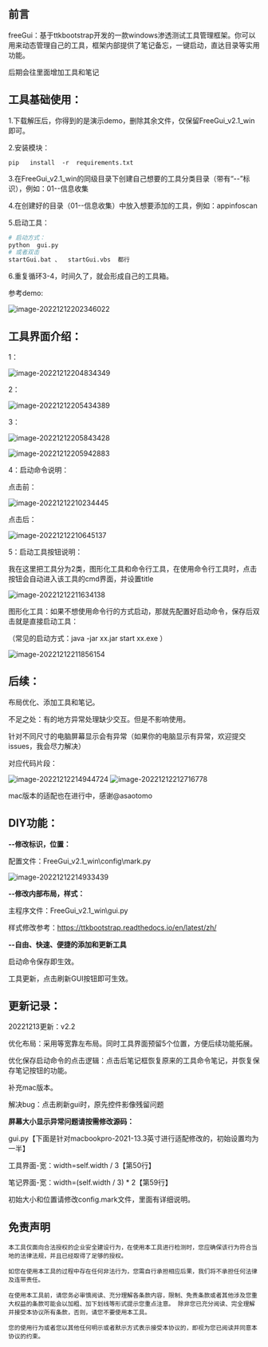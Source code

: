 ## 前言

freeGui：基于ttkbootstrap开发的一款windows渗透测试工具管理框架。你可以用来动态管理自己的工具，框架内部提供了笔记备忘，一键启动，直达目录等实用功能。

后期会往里面增加工具和笔记

## 工具基础使用：

1.下载解压后，你得到的是演示demo，删除其余文件，仅保留FreeGui_v2.1_win即可。

2.安装模块：

```
pip   install  -r  requirements.txt
```

3.在FreeGui_v2.1_win的同级目录下创建自己想要的工具分类目录（带有“--”标识），例如：01--信息收集

4.在创建好的目录（01--信息收集）中放入想要添加的工具，例如：appinfoscan

5.启动工具：

```python
# 启动方式：
python  gui.py  
# 或者双击
startGui.bat 、  startGui.vbs  都行
```

6.重复循环3-4，时间久了，就会形成自己的工具箱。

参考demo:

![image-20221212202346022](https://github.com/tyB-or/FreeGui/blob/main/image/image-20221212202346022.png)



## 工具界面介绍：

1：

![image-20221212204834349](https://github.com/tyB-or/FreeGui/blob/main/image/image-20221212204834349.png)

2：

![image-20221212205434389](https://github.com/tyB-or/FreeGui/blob/main/image/image-20221212205434389.png)

3：

![image-20221212205843428](https://github.com/tyB-or/FreeGui/blob/main/image/image-20221212205843428.png)

![image-20221212205942883](https://github.com/tyB-or/FreeGui/blob/main/image/image-20221212205942883.png)

4：启动命令说明：

点击前：

![image-20221212210234445](https://github.com/tyB-or/FreeGui/blob/main/image/image-20221212210234445.png)

点击后：

![image-20221212210645137](https://github.com/tyB-or/FreeGui/blob/main/image/image-20221212210645137.png)

5：启动工具按钮说明：

我在这里把工具分为2类，图形化工具和命令行工具，在使用命令行工具时，点击按钮会自动进入该工具的cmd界面，并设置title

![image-20221212211634138](https://github.com/tyB-or/FreeGui/blob/main/image/image-20221212211634138.png)

图形化工具：如果不想使用命令行的方式启动，那就先配置好启动命令，保存后双击就是直接启动工具：

（常见的启动方式：java  -jar  xx.jar        start  xx.exe   ）

![image-20221212211856154](https://github.com/tyB-or/FreeGui/blob/main/image/image-20221212211856154.png)

## 后续：

布局优化、添加工具和笔记。

不足之处：有的地方异常处理缺少交互。但是不影响使用。

针对不同尺寸的电脑屏幕显示会有异常（如果你的电脑显示有异常，欢迎提交issues，我会尽力解决）

对应代码片段：

![image-20221212214944724](https://github.com/tyB-or/FreeGui/blob/main/image/image-20221212214933439.png)
![image-20221212212716778](https://github.com/tyB-or/FreeGui/blob/main/image/image-20221212214944724.png)

mac版本的适配也在进行中，感谢@asaotomo

## DIY功能：

**--修改标识，位置：**

配置文件：FreeGui_v2.1_win\config\mark.py


![image-20221212214933439](https://github.com/tyB-or/FreeGui/blob/main/image/image-20221212212716778.png)



**--修改内部布局，样式：**

主程序文件：FreeGui_v2.1_win\gui.py

样式修改参考：https://ttkbootstrap.readthedocs.io/en/latest/zh/



**--自由、快速、便捷的添加和更新工具**

启动命令保存即生效。

工具更新，点击刷新GUI按钮即可生效。

## 更新记录：

20221213更新：v2.2

优化布局：采用等宽靠左布局。同时工具界面预留5个位置，方便后续功能拓展。

优化保存启动命令的点击逻辑：点击后笔记框恢复原来的工具命令笔记，并恢复保存笔记按钮的功能。

补充mac版本。

解决bug：点击刷新gui时，原先控件影像残留问题



**屏幕大小显示异常问题请按需修改源码：**

gui.py【下面是针对macbookpro-2021-13.3英寸进行适配修改的，初始设置均为一半】

工具界面-宽：width=self.width / 3【第50行】

笔记界面-宽：width=(self.width / 3) * 2【第59行】

初始大小和位置请修改config.mark文件，里面有详细说明。

## 免责声明

```
本工具仅面向合法授权的企业安全建设行为，在使用本工具进行检测时，您应确保该行为符合当地的法律法规，并且已经取得了足够的授权。  

如您在使用本工具的过程中存在任何非法行为，您需自行承担相应后果，我们将不承担任何法律及连带责任。 

在使用本工具前，请您务必审慎阅读、充分理解各条款内容，限制、免责条款或者其他涉及您重大权益的条款可能会以加粗、加下划线等形式提示您重点注意。 除非您已充分阅读、完全理解并接受本协议所有条款，否则，请您不要使用本工具。

您的使用行为或者您以其他任何明示或者默示方式表示接受本协议的，即视为您已阅读并同意本协议的约束。 
```

